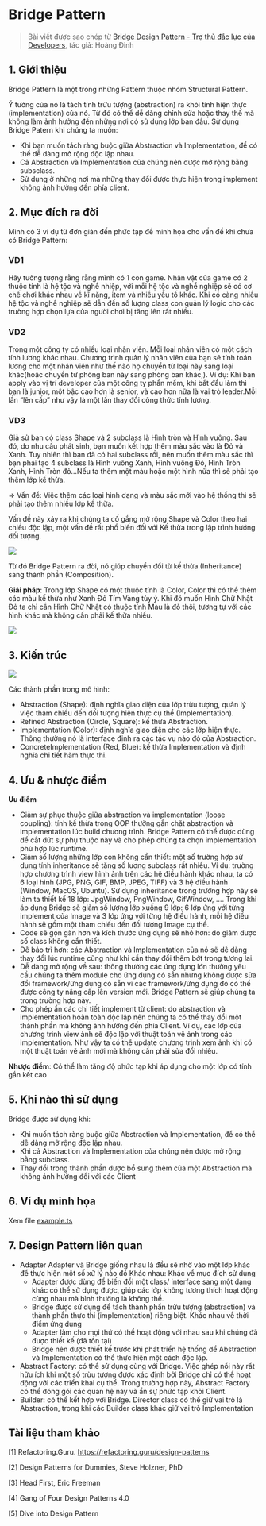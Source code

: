 # Bridge Pattern

> Bài viết được sao chép từ [Bridge Design Pattern - Trợ thủ đắc lực của Developers](https://viblo.asia/p/bridge-design-pattern-tro-thu-dac-luc-cua-developers-gDVK2oG2ZLj), tác giả: Hoàng Đinh

## 1. Giới thiệu

Bridge Pattern là một trong những Pattern thuộc nhóm Structural Pattern.

Ý tưởng của nó là tách tính trừu tượng (abstraction) ra khỏi tính hiện thực (implementation) của nó. Từ đó có thể dễ dàng chỉnh sửa hoặc thay thế mà không làm ảnh hưởng đến những nơi có sử dụng lớp ban đầu. Sử dụng Bridge Patern khi chúng ta muốn:

- Khi bạn muốn tách ràng buộc giữa Abstraction và Implementation, để có thể dễ dàng mở rộng độc lập nhau.
- Cả Abstraction và Implementation của chúng nên được mở rộng bằng subsclass.
- Sử dụng ở những nơi mà những thay đổi được thực hiện trong implement không ảnh hưởng đến phía client.

## 2. Mục đích ra đời

Mình có 3 ví dụ từ đơn giản đến phức tạp để minh họa cho vấn đề khi chưa có Bridge Pattern:

### VD1

Hãy tưởng tượng rằng rằng mình có 1 con game. Nhân vật của game có 2 thuộc tính là hệ tộc và nghề nhiệp, với mỗi hệ tộc và nghề nghiệp sẽ có cơ chế chơi khác nhau về kĩ năng, item và nhiều yếu tố khác. Khi có càng nhiều hệ tộc và nghề nghiệp sẽ dẫn đến số lượng class con quản lý logic cho các trường hợp chọn lựa của người chơi bị tăng lên rất nhiều.

### VD2

Trong một công ty có nhiều loại nhân viên. Mỗi loại nhân viên có một cách tính lương khác nhau. Chương trình quản lý nhân viên của bạn sẽ tính toán lương cho một nhân viên như thế nào họ chuyển từ loại này sang loại khác(hoặc chuyển từ phòng ban này sang phòng ban khác,). Ví dụ: Khi bạn apply vào vị trí developer của một công ty phần mềm, khi bắt đầu làm thì bạn là junior, một bậc cao hơn là senior, và cao hơn nữa là vai trò leader.Mỗi lần “lên cấp” như vậy là một lần thay đổi công thức tính lương.

### VD3

Giả sử bạn có class Shape và 2 subclass là Hình tròn và Hình vuông. Sau đó, do nhu cầu phát sinh, bạn muốn kết hợp thêm màu sắc vào là Đỏ và Xanh. Tuy nhiên thì bạn đã có hai subclass rồi, nên muốn thêm màu sắc thì bạn phải tạo 4 subclass là Hình vuông Xanh, Hình vuông Đỏ, Hình Tròn Xanh, Hình Tròn đỏ…Nếu ta thêm một màu hoặc một hình nữa thì sẽ phải tạo thêm lớp kế thừa.

=> Vấn đề: Việc thêm các loại hình dạng và màu sắc mới vào hệ thống thì sẽ phải tạo thêm nhiều lớp kế thừa.

Vấn đề này xảy ra khi chúng ta cố gắng mở rộng Shape và Color theo hai chiều độc lập, một vấn đề rất phổ biến đối với Kế thừa trong lập trình hướng đối tượng.

![](https://images.viblo.asia/d6289d67-1278-412f-b413-0609fa4a4fe7.png)

Từ đó Bridge Pattern ra đời, nó giúp chuyển đổi từ kế thừa (Inheritance) sang thành phần (Composition).

**Giải pháp**: Trong lớp Shape có một thuộc tính là Color, Color thì có thể thêm các màu kế thừa như Xanh Đỏ Tím Vàng tùy ý. Khi đó muốn Hình Chữ Nhật Đỏ ta chỉ cần Hình Chữ Nhật có thuộc tính Màu là đỏ thôi, tương tự với các hình khác mà không cần phải kế thừa nhiều.

![](https://images.viblo.asia/1261db9a-4774-4ad1-90fc-9b62b5fb71c0.png)

## 3. Kiến trúc

![](https://refactoring.guru/images/patterns/diagrams/bridge/structure-en.png?id=827afa4b40008dc29d26fe0f4d41b9cc)

Các thành phần trong mô hình:

- Abstraction (Shape): định nghĩa giao diện của lớp trừu tượng, quản lý việc tham chiếu đến đối tượng hiện thực cụ thể (Implementation).
- Refined Abstraction (Circle, Square): kế thừa Abstraction.
- Implementation (Color): định nghĩa giao diện cho các lớp hiện thực. Thông thường nó là interface định ra các tác vụ nào đó của Abstraction.
- ConcreteImplementation (Red, Blue): kế thừa Implementation và định nghĩa chi tiết hàm thực thi.

## 4. Ưu & nhược điểm

**Ưu điểm**

- Giảm sự phục thuộc giữa abstraction và implementation (loose coupling): tính kế thừa trong OOP thường gắn chặt abstraction và implementation lúc build chương trình. Bridge Pattern có thể được dùng để cắt đứt sự phụ thuộc này và cho phép chúng ta chọn implementation phù hợp lúc runtime.
- Giảm số lượng những lớp con không cần thiết: một số trường hợp sử dụng tính inheritance sẽ tăng số lượng subclass rất nhiều. Ví dụ: trường hợp chương trình view hình ảnh trên các hệ điều hành khác nhau, ta có 6 loại hình (JPG, PNG, GIF, BMP, JPEG, TIFF) và 3 hệ điều hành (Window, MacOS, Ubuntu). Sử dụng inheritance trong trường hợp này sẽ làm ta thiết kế 18 lớp: JpgWindow, PngWindow, GifWindow, …. Trong khi áp dụng Bridge sẽ giảm số lượng lớp xuống 9 lớp: 6 lớp ứng với từng implement của Image và 3 lớp ứng với từng hệ điều hành, mỗi hệ điều hành sẽ gồm một tham chiếu đến đối tượng Image cụ thể.
- Code sẽ gọn gàn hơn và kích thước ứng dụng sẽ nhỏ hơn: do giảm được số class không cần thiết.
- Dễ bảo trì hơn: các Abstraction và Implementation của nó sẽ dễ dàng thay đổi lúc runtime cũng như khi cần thay đổi thêm bớt trong tương lai.
- Dễ dàng mở rộng về sau: thông thường các ứng dụng lớn thường yêu cầu chúng ta thêm module cho ứng dụng có sẵn nhưng không được sửa đổi framework/ứng dụng có sẵn vì các framework/ứng dụng đó có thể được công ty nâng cấp lên version mới. Bridge Pattern sẽ giúp chúng ta trong trường hợp này.
- Cho phép ẩn các chi tiết implement từ client: do abstraction và implementation hoàn toàn độc lập nên chúng ta có thể thay đổi một thành phần mà không ảnh hưởng đến phía Client. Ví dụ, các lớp của chương trình view ảnh sẽ độc lập với thuật toán vẽ ảnh trong các implementation. Như vậy ta có thể update chương trình xem ảnh khi có một thuật toán vẽ ảnh mới mà không cần phải sửa đổi nhiều.

**Nhược điểm**: Có thể làm tăng độ phức tạp khi áp dụng cho một lớp có tính gắn kết cao

## 5. Khi nào thì sử dụng

Bridge được sử dụng khi:

- Khi muốn tách ràng buộc giữa Abstraction và Implementation, để có thể dễ dàng mở rộng độc lập nhau.
- Khi cả Abstraction và Implementation của chúng nên được mở rộng bằng subclass.
- Thay đổi trong thành phần được bổ sung thêm của một Abstraction mà không ảnh hưởng đối với các Client

## 6. Ví dụ minh họa

Xem file [example.ts](./example.ts)

## 7. Design Pattern liên quan

- Adapter Adapter và Bridge giống nhau là đều sẽ nhờ vào một lớp khác để thực hiện một số xử lý nào đó Khác nhau: Khác về mục đích sử dụng
  - Adapter được dùng để biến đổi một class/ interface sang một dạng khác có thể sử dụng được, giúp các lớp không tương thích hoạt động cùng nhau mà bình thường là không thể.
  - Bridge được sử dụng để tách thành phần trừu tượng (abstraction) và thành phần thực thi (implementation) riêng biệt. Khác nhau về thời điểm ứng dụng
  - Adapter làm cho mọi thứ có thể hoạt động với nhau sau khi chúng đã được thiết kế (đã tồn tại)
  - Bridge nên được thiết kế trước khi phát triển hệ thống để Abstraction và Implementation có thể thực hiện một cách độc lập.
- Abstract Factory: có thể sử dụng cùng với Bridge. Việc ghép nối này rất hữu ích khi một số trừu tượng được xác định bởi Bridge chỉ có thể hoạt động với các triển khai cụ thể. Trong trường hợp này, Abstract Factory có thể đóng gói các quan hệ này và ẩn sự phức tạp khỏi Client.
- Builder: có thể kết hợp với Bridge. Director class có thể giữ vai trò là Abstraction, trong khi các Builder class khác giữ vai trò Implementation

## Tài liệu tham khảo

[1] Refactoring.Guru. https://refactoring.guru/design-patterns

[2] Design Patterns for Dummies, Steve Holzner, PhD

[3] Head First, Eric Freeman

[4] Gang of Four Design Patterns 4.0

[5] Dive into Design Pattern
